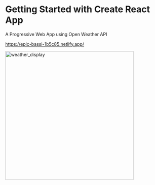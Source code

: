 # Getting Started with Create React App

A Progressive Web App using Open Weather API

https://epic-bassi-1b5c85.netlify.app/

<img width="405" alt="weather_display" src="https://user-images.githubusercontent.com/42929320/161393389-f151ffc2-4174-4fa6-9a7c-142bf4786af6.png">
